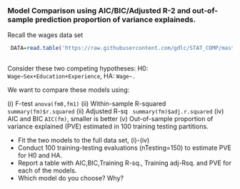

### Model Comparison using AIC/BIC/Adjusted R-2 and out-of-sample prediction proportion of variance explaineds.



Recall the wages data set

```r
 DATA=read.table('https://raw.githubusercontent.com/gdlc/STAT_COMP/master/wages.txt',header=TRUE)
 
```

Consider these two competing hypotheses:   H0: `Wage~Sex+Education+Experience`, HA: `Wage~.`

We want to compare these models using:

  (i) F-test `anova(fm0,fm1)`
  (ii) Within-sample R-squared `summary(fm)$r.squared`
  (ii) Adjusted R-sq ` summary(fm)$adj.r.squared`
  (iv) AIC and BIC `AIC(fm)`, smaller is better
  (v) Out-of-sample proportion of variance explained (PVE) estimated in 100 training testing partitions.


  - Fit the two models to the full data set, (i)-(iv)
  - Conduct 100 training-testing evaluations (nTesting=150) to estimate PVE for H0 and HA.
  - Report a table with AIC,BIC,Training R-sq., Training adj-Rsq. and PVE for each of the models.
  - Which model do you choose? Why?
